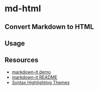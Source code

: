 # md-html

Convert Markdown to HTML
---

## Usage

## Resources

- [markdown-it demo](https://markdown-it.github.io)
- [markdown-it README](https://github.com/markdown-it/markdown-it#readme)
- [Syntax Highlighting Themes](https://stylishthemes.github.io/GitHub-Dark/)
